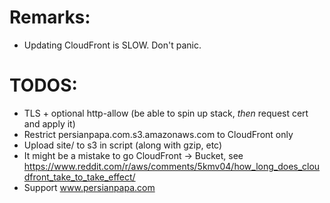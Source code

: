 # Remarks:
- Updating CloudFront is SLOW. Don't panic.

# TODOS:
- TLS + optional http-allow (be able to spin up stack, _then_ request cert and apply it)
- Restrict persianpapa.com.s3.amazonaws.com to CloudFront only
- Upload site/ to s3 in script (along with gzip, etc)
- It might be a mistake to go CloudFront -> Bucket, see https://www.reddit.com/r/aws/comments/5kmv04/how_long_does_cloudfront_take_to_take_effect/
- Support www.persianpapa.com